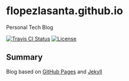 # flopezlasanta.github.io

Personal Tech Blog

[![Travis CI Status](https://travis-ci.org/flopezlasanta/flopezlasanta.github.io.svg?branch=master)](https://travis-ci.org/flopezlasanta/flopezlasanta.github.io) [![License](https://img.shields.io/github/license/mashape/apistatus.svg)](https://opensource.org/licenses/MIT)

## Summary

Blog based on [GitHub Pages](https://pages.github.com/) and [Jekyll](https://jekyllrb.com/)
